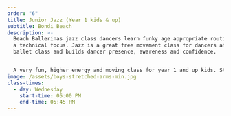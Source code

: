 ```yaml
---
order: "6"
title: Junior Jazz (Year 1 kids & up)
subtitle: Bondi Beach
description: >-
  Beach Ballerinas jazz class dancers learn funky age appropriate routines with
  a technical focus. Jazz is a great free movement class for dancers after a
  ballet class and builds dancer presence, awareness and confidence. 


  A very fun, higher energy and moving class for year 1 and up kids. Students will also learn a progression from the kindy program, and also start to technically dance at a higher level. The progression will fly high with this age group as they are a little older and become more aware of their bodies. Strength and stretching exercises are formally introduced in this level which assists with childrens posture and dance technique.
image: /assets/boys-stretched-arms-min.jpg
class-times:
  - day: Wednesday
    start-time: 05:00 PM
    end-time: 05:45 PM
---
```

